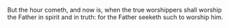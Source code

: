But the hour cometh, and now is, when the true worshippers shall worship the Father in spirit and in truth: for the Father seeketh such to worship him.
